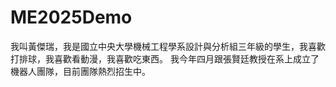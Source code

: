 # ME2025Demo

我叫黃傑瑞，我是國立中央大學機械工程學系設計與分析組三年級的學生，我喜歡打排球，我喜歡看動漫，我喜歡吃東西。
我今年四月跟張賢廷教授在系上成立了機器人團隊，目前團隊熱烈招生中。
